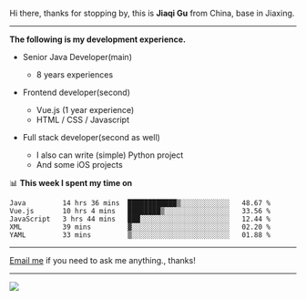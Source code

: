 Hi there, thanks for stopping by, this is **Jiaqi Gu** from China, base in Jiaxing.

---

**The following is my development experience.**

- Senior Java Developer(main)
  - 8 years experiences

- Frontend developer(second)
  - Vue.js (1 year experience)
  - HTML / CSS / Javascript
  
- Full stack developer(second as well)
  - I also can write (simple) Python project
  - And some iOS projects

📊 **This week I spent my time on**
<!--START_SECTION:waka-->
```text
Java         14 hrs 36 mins  ████████████▒░░░░░░░░░░░░   48.67 % 
Vue.js       10 hrs 4 mins   ████████▒░░░░░░░░░░░░░░░░   33.56 % 
JavaScript   3 hrs 44 mins   ███░░░░░░░░░░░░░░░░░░░░░░   12.44 % 
XML          39 mins         ▓░░░░░░░░░░░░░░░░░░░░░░░░   02.20 % 
YAML         33 mins         ▒░░░░░░░░░░░░░░░░░░░░░░░░   01.88 % 
```
<!--END_SECTION:waka-->

---

[Email me](mailto:droidqw@gmail.com?subject=Hiring_from_GitHub) if you need to ask me anything., thanks!

---

![]( https://visitor-badge.glitch.me/badge?page_id=githubgujiaqi)
